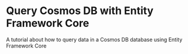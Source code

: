 # Query Cosmos DB with Entity Framework Core
A tutorial about how to query data in a Cosmos DB database using Entity Framework Core
